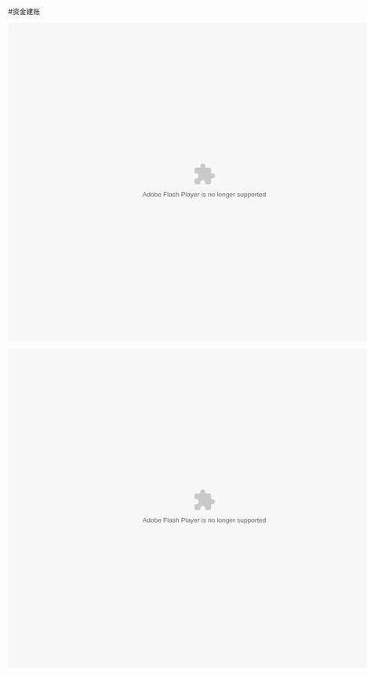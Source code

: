 #资金建账

<embed src="http://resource.3cwdb.com/kailong-donghua/%BD%A8%D5%CA-%B7%B5%D0%DE%B1%A3%D0%DE.swf" width="800" height="650"  pluginspage="http://www.macromedia.com/go/getflashplayer" 
type="application/x-shockwave-flash" ></embed>

<embed src="http://resource.3cwdb.com/kailong-donghua/V700000201303290200.swf" width="800" height="650"  pluginspage="http://www.macromedia.com/go/getflashplayer" 
type="application/x-shockwave-flash" ></embed>
